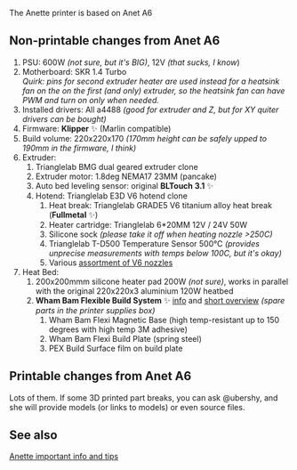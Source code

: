The Anette printer is based on Anet A6

## Non-printable changes from Anet A6

1. PSU: 600W *(not sure, but it's BIG)*, 12V *(that sucks, I know*)
2. Motherboard: SKR 1.4 Turbo  
   *Quirk: pins for second extruder heater are used instead for a heatsink fan on the on the first (and only) extruder, so the heatsink fan can have PWM and turn on only when needed.*  
3. Installed drivers: All a4488 *(good for extruder and Z, but for XY quiter drivers can be bought)*
4. Firmware: **Klipper** ✨ (Marlin compatible)
5. Build volume: 220x220x170 *(170mm height can be safely upped to 190mm in the firmware, I think)*
6. Extruder:  
    1. Trianglelab BMG dual geared extruder clone  
    2. Extruder motor: 1.8deg NEMA17 23MM (pancake)  
    3. Auto bed leveling sensor: original **BLTouch 3.1** ✨
    4. Hotend: Trianglelab E3D V6 hotend clone  
       1. Heat break: Trianglelab GRADE5 V6 titanium alloy heat break (**Fullmetal** ✨)  
       2. Heater cartridge: Trianglelab 6*20MM 12V / 24V 50W  
       3. Silicone sock *(please take it off when heating nozzle >250C)*
       4. Trianglelab T-D500 Temperature Sensor 500℃ *(provides unprecise measurements with temps below 100C, but it's okay)* 
       5. Various [assortment of V6 nozzles](./tools/nozzles.jpg) 
7. Heat Bed: 
   1. 200x200mmm silicone heater pad 200W *(not sure)*, works in parallel with the original 220x220x3 aluminium 120W heatbed
   2. **Wham Bam Flexible Build System** ✨ [info](https://whambamsystems.com/flexible-build-system) and [short overview](https://www.youtube.com/watch?v=NMJ_P_5z53c) *(spare parts in the printer supplies box)*
      1. Wham Bam Flexi Magnetic Base (high temp-resistant up to 150 degrees with high temp 3M adhesive)
      2. Wham Bam Flexi Build Plate (spring steel)
      3. PEX Build Surface film on build plate

## Printable changes from Anet A6
Lots of them. If some 3D printed part breaks, you can ask @ubershy, and she will provide models (or links to models) or even source files.

## See also

[Anette important info and tips](./anette_important_info_and_tips.md)